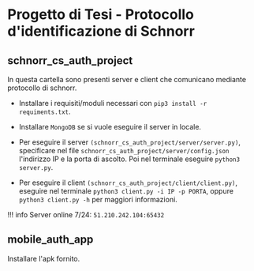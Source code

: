 # Progetto di Tesi - Protocollo d'identificazione di Schnorr

## schnorr_cs_auth_project

In questa cartella sono presenti server e client che comunicano mediante protocollo di schnorr.

- Installare i requisiti/moduli necessari con `pip3 install -r requiments.txt`.
- Installare `MongoDB` se si vuole eseguire il server in locale.

- Per eseguire il server `(schnorr_cs_auth_project/server/server.py)`, specificare nel file `schnorr_cs_auth_project/server/config.json` l'indirizzo IP e la porta di ascolto. Poi nel terminale eseguire `python3 server.py`.
- Per eseguire il client `(schnorr_cs_auth_project/client/client.py)`, eseguire nel terminale `python3 client.py -i IP -p PORTA`, oppure `python3 client.py -h` per maggiori informazioni.

!!! info
    Server online 7/24: `51.210.242.104:65432`

## mobile_auth_app

Installare l'apk fornito.
